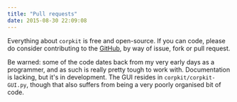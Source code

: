 ```yaml
---
title: "Pull requests"
date: 2015-08-30 22:09:08
---
```


Everything about `corpkit` is free and open-source. If you can code, please do consider contributing to the [GitHub](https://www.github.com/interrogator/corpkit), by way of issue, fork or pull request.

Be warned: some of the code dates back from my very early days as a programmer, and as such is really pretty tough to work with. Documentation is lacking, but it's in development. The GUI resides in `corpkit/corpkit-GUI.py`, though that also suffers from being a very poorly organised bit of code.